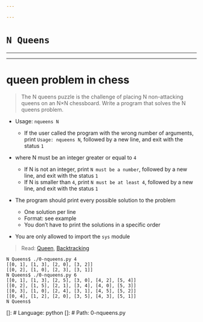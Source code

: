 ```yaml
---

---
```


# `N Queens`

---

---

# queen problem in chess

> The N queens puzzle is the challenge of placing N non-attacking queens on an N×N chessboard. Write a program that solves the N queens problem.

- Usage: `nqueens N`

  - If the user called the program with the wrong number of arguments, print `Usage: nqueens N`, followed by a new line, and exit with the status `1`

- where N must be an integer greater or equal to `4`
  - If N is not an integer, print `N must be a number`, followed by a new line, and exit with the status `1`
  - If N is smaller than `4`, print `N must be at least 4`, followed by a new line, and exit with the status `1`
- The program should print every possible solution to the problem
  - One solution per line
  - Format: see example
  - You don’t have to print the solutions in a specific order
- You are only allowed to import the `sys` module

> Read: [Queen](https://alx-intranet.hbtn.io/rltoken/ghWqI1wvx6g-Ul7nrufMKA), [Backtracking](https://alx-intranet.hbtn.io/rltoken/-hgZbgRFkwmxaKnLnCIuEQ)

```
N Queens$ ./0-nqueens.py 4
[[0, 1], [1, 3], [2, 0], [3, 2]]
[[0, 2], [1, 0], [2, 3], [3, 1]]
N Queens$ ./0-nqueens.py 6
[[0, 1], [1, 3], [2, 5], [3, 0], [4, 2], [5, 4]]
[[0, 2], [1, 5], [2, 1], [3, 4], [4, 0], [5, 3]]
[[0, 3], [1, 0], [2, 4], [3, 1], [4, 5], [5, 2]]
[[0, 4], [1, 2], [2, 0], [3, 5], [4, 3], [5, 1]]
N Queens$

```

[]: # Language: python
[]: # Path: 0-nqueens.py
